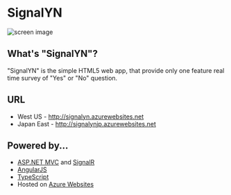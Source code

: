 SignalYN
========

![screen image](http://signalyn.azurewebsites.net/Content/images/fig01.png)

What's "SignalYN"?
------------------

"SignalYN" is the simple HTML5 web app, that provide only one feature real time survey of "Yes" or "No" question.

URL
----
- West US - http://signalyn.azurewebsites.net
- Japan East - http://signalynjp.azurewebsites.net

Powered by...
----------

- [ASP.NET MVC](http://www.asp.net/mvc) and [SignalR](http://www.asp.net/signalr)
- [AngularJS](https://angularjs.org)
- [TypeScript](http://www.typescriptlang.org/)
- Hosted on [Azure Websites](http://azure.microsoft.com/en-us/services/websites/)
